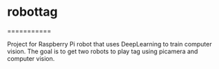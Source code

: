 # robottag

===========

Project for Raspberry Pi robot that uses DeepLearning to train computer vision. The goal is to get two robots to play tag using picamera and computer vision.

